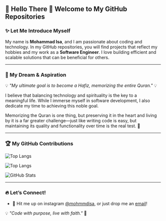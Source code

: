 ## 🌟 Hello There 👋 Welcome to My GitHub Repositories

### ✨ Let Me Introduce Myself

My name is **Mohammad Isa**, and I am passionate about coding and technology. In my GitHub repositories, you will find projects that reflect my hobbies and my work as a **Software Engineer**. I love building efficient and scalable solutions that can be beneficial for others.

---

### 📖 My Dream & Aspiration

💡 *"My ultimate goal is to become a Hafiz, memorizing the entire Quran."* 💡  

I believe that balancing technology and spirituality is the key to a meaningful life. While I immerse myself in software development, I also dedicate my time to achieving this noble goal.

Memorizing the Quran is one thing, but preserving it in the heart and living by it is a far greater challenge—just like writing code is easy, but maintaining its quality and functionality over time is the real test. 🚀

---

### 🏆 My GitHub Contributions

![Top Langs](https://readme-mocha.vercel.app//api/top-langs/?username=mohammadisa2&layout=compact&count_private=true)

![Top Langs](https://github-readme-stats.vercel.app/api/top-langs/?username=mohammadisa2&langs_count=10&size_weight=0.5&count_weight=0.5&count_private=true)

![GitHub Stats](https://readme-mocha.vercel.app/api?username=mohammadisa2&show_icons=true&theme=transparent&count_private=true&exclude_repo=readme,anuraghazra.github.io)

---

### 🔥 Let’s Connect!  
- 📩 Hit me up on instagram [@mohmmdisa](https://instagram.com/mohmmdisa), or just drop me an [email](mailto:mohammadisaa73@gmail.com)!  

💡 *"Code with purpose, live with faith."* 🚀
